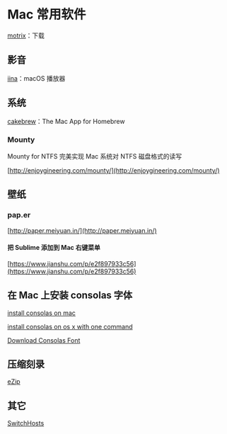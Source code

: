 # Mac 常用软件

[motrix](https://motrix.app/)：下载

## 影音

[iina](https://iina.io/)：macOS 播放器

## 系统

[cakebrew](https://www.cakebrew.com/)：The Mac App for Homebrew

### Mounty

Mounty for NTFS 完美实现 Mac 系统对 NTFS 磁盘格式的读写

[http://enjoygineering.com/mounty/](http://enjoygineering.com/mounty/)

## 壁纸

### pap.er

[http://paper.meiyuan.in/](http://paper.meiyuan.in/)

#### 把 Sublime 添加到 Mac 右键菜单

[https://www.jianshu.com/p/e2f897933c56](https://www.jianshu.com/p/e2f897933c56)

## 在 Mac 上安装 consolas 字体

[install consolas on mac](https://gist.github.com/avalonalex/8125197)

[install consolas on os x with one command](https://gist.github.com/zebMcCorkle/fa4508e27f457d7b796ffd474be35d62)

[Download Consolas Font](http://www.fontpalace.com/font-download/Consolas/)

## 压缩刻录

[eZip](http://ezip.awehunt.com/)

## 其它

[SwitchHosts](https://github.com/oldj/SwitchHosts)
